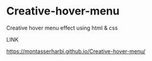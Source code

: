 # Creative-hover-menu
Creative hover menu effect using html &amp; css


LINK

https://montasserharbi.github.io/Creative-hover-menu/
